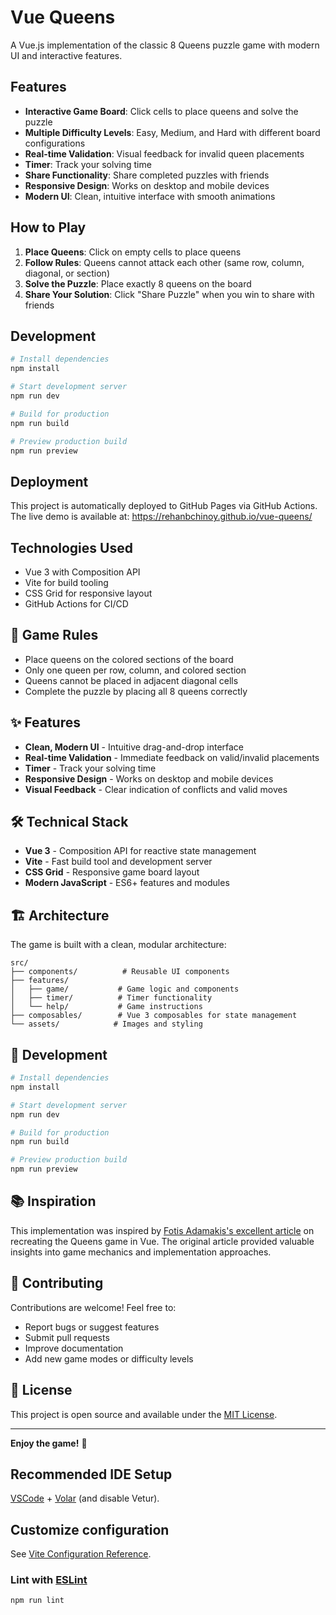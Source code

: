 # Vue Queens

A Vue.js implementation of the classic 8 Queens puzzle game with modern UI and interactive features.

## Features

- **Interactive Game Board**: Click cells to place queens and solve the puzzle
- **Multiple Difficulty Levels**: Easy, Medium, and Hard with different board configurations
- **Real-time Validation**: Visual feedback for invalid queen placements
- **Timer**: Track your solving time
- **Share Functionality**: Share completed puzzles with friends
- **Responsive Design**: Works on desktop and mobile devices
- **Modern UI**: Clean, intuitive interface with smooth animations

## How to Play

1. **Place Queens**: Click on empty cells to place queens
2. **Follow Rules**: Queens cannot attack each other (same row, column, diagonal, or section)
3. **Solve the Puzzle**: Place exactly 8 queens on the board
4. **Share Your Solution**: Click "Share Puzzle" when you win to share with friends

## Development

```bash
# Install dependencies
npm install

# Start development server
npm run dev

# Build for production
npm run build

# Preview production build
npm run preview
```

## Deployment

This project is automatically deployed to GitHub Pages via GitHub Actions. The live demo is available at:
https://rehanbchinoy.github.io/vue-queens/

## Technologies Used

- Vue 3 with Composition API
- Vite for build tooling
- CSS Grid for responsive layout
- GitHub Actions for CI/CD

## 🎯 Game Rules

- Place queens on the colored sections of the board
- Only one queen per row, column, and colored section
- Queens cannot be placed in adjacent diagonal cells
- Complete the puzzle by placing all 8 queens correctly

## ✨ Features

- **Clean, Modern UI** - Intuitive drag-and-drop interface
- **Real-time Validation** - Immediate feedback on valid/invalid placements
- **Timer** - Track your solving time
- **Responsive Design** - Works on desktop and mobile devices
- **Visual Feedback** - Clear indication of conflicts and valid moves

## 🛠️ Technical Stack

- **Vue 3** - Composition API for reactive state management
- **Vite** - Fast build tool and development server
- **CSS Grid** - Responsive game board layout
- **Modern JavaScript** - ES6+ features and modules

## 🏗️ Architecture

The game is built with a clean, modular architecture:

```
src/
├── components/          # Reusable UI components
├── features/
│   ├── game/           # Game logic and components
│   ├── timer/          # Timer functionality
│   └── help/           # Game instructions
├── composables/        # Vue 3 composables for state management
└── assets/            # Images and styling
```

## 🚀 Development

```bash
# Install dependencies
npm install

# Start development server
npm run dev

# Build for production
npm run build

# Preview production build
npm run preview
```

## 📚 Inspiration

This implementation was inspired by [Fotis Adamakis's excellent article](https://fadamakis.com/recreating-queens-game-in-vue-d7e3b3013ccb) on recreating the Queens game in Vue. The original article provided valuable insights into game mechanics and implementation approaches.

## 🤝 Contributing

Contributions are welcome! Feel free to:
- Report bugs or suggest features
- Submit pull requests
- Improve documentation
- Add new game modes or difficulty levels

## 📄 License

This project is open source and available under the [MIT License](LICENSE).

---

**Enjoy the game!** 🎯

## Recommended IDE Setup

[VSCode](https://code.visualstudio.com/) + [Volar](https://marketplace.visualstudio.com/items?itemName=Vue.volar) (and disable Vetur).

## Customize configuration

See [Vite Configuration Reference](https://vitejs.dev/config/).

### Lint with [ESLint](https://eslint.org/)

```sh
npm run lint
```
